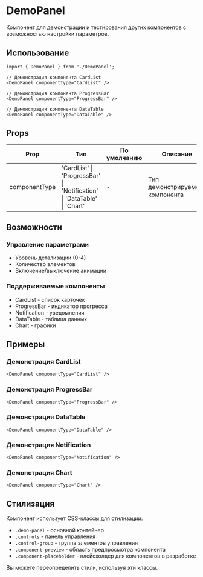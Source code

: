 # DemoPanel

Компонент для демонстрации и тестирования других компонентов с возможностью настройки параметров.

## Использование

```tsx
import { DemoPanel } from './DemoPanel';

// Демонстрация компонента CardList
<DemoPanel componentType="CardList" />

// Демонстрация компонента ProgressBar
<DemoPanel componentType="ProgressBar" />

// Демонстрация компонента DataTable
<DemoPanel componentType="DataTable" />
```

## Props

| Prop | Тип | По умолчанию | Описание |
|------|-----|--------------|-----------|
| componentType | 'CardList' \| 'ProgressBar' \| 'Notification' \| 'DataTable' \| 'Chart' | - | Тип демонстрируемого компонента |

## Возможности

### Управление параметрами
- Уровень детализации (0-4)
- Количество элементов
- Включение/выключение анимации

### Поддерживаемые компоненты
- CardList - список карточек
- ProgressBar - индикатор прогресса
- Notification - уведомления
- DataTable - таблица данных
- Chart - графики

## Примеры

### Демонстрация CardList
```tsx
<DemoPanel componentType="CardList" />
```

### Демонстрация ProgressBar
```tsx
<DemoPanel componentType="ProgressBar" />
```

### Демонстрация DataTable
```tsx
<DemoPanel componentType="DataTable" />
```

### Демонстрация Notification
```tsx
<DemoPanel componentType="Notification" />
```

### Демонстрация Chart
```tsx
<DemoPanel componentType="Chart" />
```

## Стилизация

Компонент использует CSS-классы для стилизации:

- `.demo-panel` - основной контейнер
- `.controls` - панель управления
- `.control-group` - группа элементов управления
- `.component-preview` - область предпросмотра компонента
- `.component-placeholder` - плейсхолдер для компонентов в разработке

Вы можете переопределить стили, используя эти классы. 